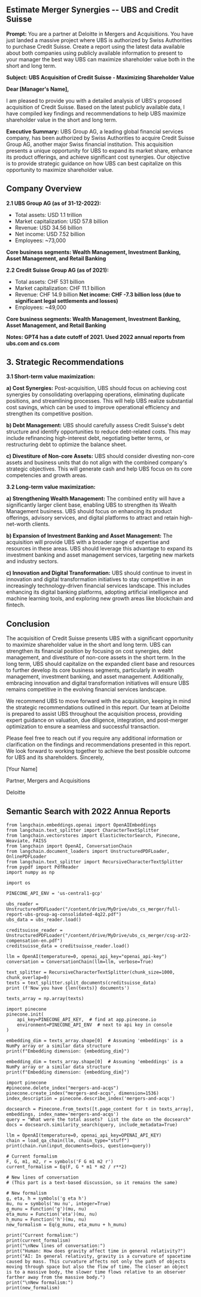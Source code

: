 **Estimate Merger Synergies -- UBS and Credit Suisse**
------------------------------------------------------
**Prompt:** You are a partner at Deloitte in Mergers and Acquisitions. You have just landed a massive project where UBS is authorized by Swiss Authorities to purchase Credit Suisse. Create a report using the latest data available about both companies using publicly available information to present to your manager the best way UBS can maximize shareholder value both in the short and long term. 

**Subject: UBS Acquisition of Credit Suisse - Maximizing Shareholder Value**

**Dear [Manager's Name],**

I am pleased to provide you with a detailed analysis of UBS's proposed acquisition of Credit Suisse. Based on the latest publicly available data, I have compiled key findings and recommendations to help UBS maximize shareholder value in the short and long term.

**Executive Summary:**
UBS Group AG, a leading global financial services company, has been authorized by Swiss Authorities to acquire Credit Suisse Group AG, another major Swiss financial institution. This acquisition presents a unique opportunity for UBS to expand its market share, enhance its product offerings, and achieve significant cost synergies. Our objective is to provide strategic guidance on how UBS can best capitalize on this opportunity to maximize shareholder value.

**Company Overview**
---------------------
**2.1 UBS Group AG (as of 31-12-2022):**
* Total assets: USD 1.1 trillion
* Market capitalization: USD 57.8 billion
* Revenue: USD 34.56 billion
* Net income: USD 7.52 billion
* Employees: ~73,000

**Core business segments: Wealth Management, Investment Banking, Asset Management, and Retail Banking**

**2.2 Credit Suisse Group AG (as of 2021):**
* Total assets: CHF 531 billion
* Market capitalization: CHF 11.1 billion
* Revenue: CHF 14.9 billion
**Net income: CHF -7.3 billion loss (due to significant legal settlements and losses)**
* Employees: ~49,000

**Core business segments: Wealth Management, Investment Banking, Asset Management, and Retail Banking**

**Notes: GPT4 has a date cutoff of 2021. Used 2022 annual reports from ubs.com and cs.com**

**3. Strategic Recommendations**
---------------------------------
**3.1 Short-term value maximization:**

**a) Cost Synergies:** Post-acquisition, UBS should focus on achieving cost synergies by consolidating overlapping operations, eliminating duplicate positions, and streamlining processes. This will help UBS realize substantial cost savings, which can be used to improve operational efficiency and strengthen its competitive position.

**b) Debt Management:** UBS should carefully assess Credit Suisse's debt structure and identify opportunities to reduce debt-related costs. This may include refinancing high-interest debt, negotiating better terms, or restructuring debt to optimize the balance sheet.

**c) Divestiture of Non-core Assets:** UBS should consider divesting non-core assets and business units that do not align with the combined company's strategic objectives. This will generate cash and help UBS focus on its core competencies and growth areas.

**3.2 Long-term value maximization:**

**a) Strengthening Wealth Management:** The combined entity will have a significantly larger client base, enabling UBS to strengthen its Wealth Management business. UBS should focus on enhancing its product offerings, advisory services, and digital platforms to attract and retain high-net-worth clients.

**b) Expansion of Investment Banking and Asset Management:** The acquisition will provide UBS with a broader range of expertise and resources in these areas. UBS should leverage this advantage to expand its investment banking and asset management services, targeting new markets and industry sectors.

**c) Innovation and Digital Transformation:** UBS should continue to invest in innovation and digital transformation initiatives to stay competitive in an increasingly technology-driven financial services landscape. This includes enhancing its digital banking platforms, adopting artificial intelligence and machine learning tools, and exploring new growth areas like blockchain and fintech.

**Conclusion**
---------------
The acquisition of Credit Suisse presents UBS with a significant opportunity to maximize shareholder value in the short and long term. UBS can strengthen its financial position by focusing on cost synergies, debt management, and divestiture of non-core assets in the short term. In the long term, UBS should capitalize on the expanded client base and resources to further develop its core business segments, particularly in wealth management, investment banking, and asset management. Additionally, embracing innovation and digital transformation initiatives will ensure UBS remains competitive in the evolving financial services landscape.

We recommend UBS to move forward with the acquisition, keeping in mind the strategic recommendations outlined in this report. Our team at Deloitte is prepared to assist UBS throughout the acquisition process, providing expert guidance on valuation, due diligence, integration, and post-merger optimization to ensure a seamless and successful transaction.

Please feel free to reach out if you require any additional information or clarification on the findings and recommendations presented in this report. We look forward to working together to achieve the best possible outcome for UBS and its shareholders.
Sincerely,

[Your Name]

Partner, Mergers and Acquisitions

Deloitte


## Semantic Search with 2022 Annua Reports

```{python}
from langchain.embeddings.openai import OpenAIEmbeddings 
from langchain.text_splitter import CharacterTextSplitter 
from langchain.vectorstores import ElasticVectorSearch, Pinecone, Weaviate, FAISS 
from langchain import OpenAI, ConversationChain
from langchain.document_loaders import UnstructuredPDFLoader, OnlinePDFLoader
from langchain.text_splitter import RecursiveCharacterTextSplitter
from pypdf import PdfReader
import numpy as np
```


```{python}
import os 

PINECONE_API_ENV = 'us-central1-gcp'
```


```{python}
ubs_reader = UnstructuredPDFLoader("/content/drive/MyDrive/ubs_cs_merger/full-report-ubs-group-ag-consolidated-4q22.pdf")
ubs_data = ubs_reader.load()
```

```{python}
creditsuisse_reader = UnstructuredPDFLoader("/content/drive/MyDrive/ubs_cs_merger/csg-ar22-compensation-en.pdf")
creditsuisse_data = creditsuisse_reader.load()
```

```{python}
llm = OpenAI(temperature=0, openai_api_key="openai_api-key")
conversation = ConversationChain(llm=llm, verbose=True)
```


```{python}
text_splitter = RecursiveCharacterTextSplitter(chunk_size=1000, chunk_overlap=0)
texts = text_splitter.split_documents(creditsuisse_data)
print (f'Now you have {len(texts)} documents')

texts_array = np.array(texts)
```

```{python}
import pinecone
pinecone.init(
    api_key=PINECONE_API_KEY,  # find at app.pinecone.io
    environment=PINECONE_API_ENV  # next to api key in console
)
```

```{python}
embedding_dim = texts_array.shape[0]  # Assuming 'embeddings' is a NumPy array or a similar data structure
print(f"Embedding dimension: {embedding_dim}")
```

```{python}
embedding_dim = texts_array.shape[0]  # Assuming 'embeddings' is a NumPy array or a similar data structure
print(f"Embedding dimension: {embedding_dim}")
```

```{python}
import pinecone
#pinecone.delete_index("mergers-and-acqs")
pinecone.create_index("mergers-and-acqs", dimension=1536)
index_description = pinecone.describe_index('mergers-and-acqs')
```

```{python}
docsearch = Pinecone.from_texts([t.page_content for t in texts_array], embeddings, index_name='mergers-and-acqs')
query = "What were the total assets?  List the date on the docsearch"
docs = docsearch.similarity_search(query, include_metadata=True)
```

```{python}
llm = OpenAI(temperature=0, openai_api_key=OPENAI_API_KEY)
chain = load_qa_chain(llm, chain_type="stuff")
print(chain.run(input_documents=docs, question=query))
```

```{python}
# Current formalism
F, G, m1, m2, r = symbols('F G m1 m2 r')
current_formalism = Eq(F, G * m1 * m2 / r**2)

# New lines of conversation
# (This part is a text-based discussion, so it remains the same)

# New formalism
g, eta, h = symbols('g eta h')
mu, nu = symbols('mu nu', integer=True)
g_munu = Function('g')(mu, nu)
eta_munu = Function('eta')(mu, nu)
h_munu = Function('h')(mu, nu)
new_formalism = Eq(g_munu, eta_munu + h_munu)

print("Current formalism:")
print(current_formalism)
print("\nNew lines of conversation:")
print("Human: How does gravity affect time in general relativity?")
print("AI: In general relativity, gravity is a curvature of spacetime caused by mass. This curvature affects not only the path of objects moving through space but also the flow of time. The closer an object is to a massive body, the slower time flows relative to an observer farther away from the massive body.")
print("\nNew formalism:")
print(new_formalism)
```
